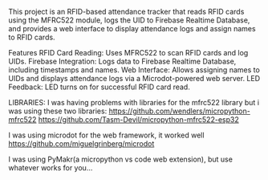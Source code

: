 This project is an RFID-based attendance tracker that reads RFID cards using the MFRC522 module, logs the UID to Firebase Realtime Database, and provides a web interface to display attendance logs and assign names to RFID cards.

Features
RFID Card Reading: Uses MFRC522 to scan RFID cards and log UIDs.
Firebase Integration: Logs data to Firebase Realtime Database, including timestamps and names.
Web Interface: Allows assigning names to UIDs and displays attendance logs via a Microdot-powered web server.
LED Feedback: LED turns on for successful RFID card read.

LIBRARIES:
I was having problems with libraries for the mfrc522 library but i was using these two libraries:
  https://github.com/wendlers/micropython-mfrc522
  https://github.com/Tasm-Devil/micropython-mfrc522-esp32

I was using microdot for the web framework, it worked well
  https://github.com/miguelgrinberg/microdot


I was using PyMakr(a micropython vs code web extension), but use whatever works for you...
